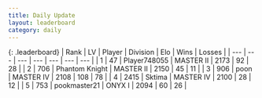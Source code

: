 ```yaml
---
title: Daily Update
layout: leaderboard
category: daily
---
```


{: .leaderboard}
| Rank | LV | Player | Division | Elo | Wins | Losses |
| --- | --- | --- | --- | --- | --- | --- |
| <span data-change="1">1</span> | 47 | <span title="ID: 748055">Player748055</span> | MASTER II | <span data-change="36">2173</span> | <span data-change="24">92</span> | <span data-change="11">28</span> |
| <span data-change="-1">2</span> | 706 | <span title="ID: 742939">Phantom Knight</span> | MASTER II | <span data-change="0">2150</span> | <span data-change="0">45</span> | <span data-change="0">11</span> |
| <span data-change="10">3</span> | 906 | <span title="ID: 540690">poon</span> | MASTER IV | <span data-change="108">2108</span> | <span data-change="16">108</span> | <span data-change="6">78</span> |
| <span data-change="0">4</span> | 2415 | <span title="ID: 353063">Sktima</span> | MASTER IV | <span data-change="0">2100</span> | <span data-change="0">28</span> | <span data-change="0">12</span> |
| <span data-change="-2">5</span> | 753 | <span title="ID: 652474">pookmaster21</span> | ONYX I | <span data-change="-9">2094</span> | <span data-change="7">60</span> | <span data-change="6">26</span> |